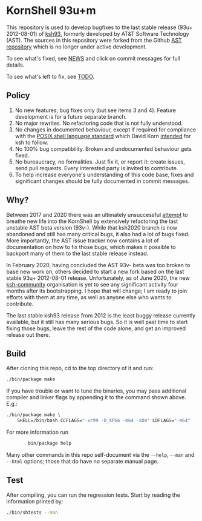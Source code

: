 # KornShell 93u+m

This repository is used to develop bugfixes
to the last stable release (93u+ 2012-08-01) of
[ksh93](http://www.kornshell.com/),
formerly developed by AT&T Software Technology (AST).
The sources in this repository were forked from the
Github [AST repository](https://github.com/att/ast)
which is no longer under active development.

To see what's fixed, see [NEWS](https://github.com/ksh93/ksh/blame/master/NEWS)
and click on commit messages for full details.

To see what's left to fix, see [TODO](./TODO).

## Policy

1. No new features; bug fixes only (but see items 3 and 4).
   Feature development is for a future separate branch.
2. No major rewrites. No refactoring code that is not fully understood.
3. No changes in documented behaviour, except if required for compliance with the
   [POSIX shell language standard](https://pubs.opengroup.org/onlinepubs/9699919799/utilities/contents.html)
   which David Korn [intended](http://www.kornshell.com/info/) for ksh to follow.
4. No 100% bug compatibility. Broken and undocumented behaviour gets fixed.
5. No bureaucracy, no formalities. Just fix it, or report it: create issues,
   send pull requests. Every interested party is invited to contribute.
6. To help increase everyone's understanding of this code base, fixes and
   significant changes should be fully documented in commit messages.

## Why?

Between 2017 and 2020 there was an ultimately unsuccessful
[attempt](https://github.com/att/ast/tree/2020.0.1)
to breathe new life into the KornShell by extensively refactoring the last
unstable AST beta version (93v-).
While that ksh2020 branch is now abandoned and still has many critical bugs,
it also had a lot of bugs fixed. More importantly, the AST issue tracker
now contains a lot of documentation on how to fix those bugs, which makes
it possible to backport many of them to the last stable release instead.

In February 2020, having concluded the AST 93v- beta was too broken to
base new work on, others decided to start a new fork based on the last stable
93u+ 2012-08-01 release. Unfortunately, as of June 2020, the new
[ksh-community](https://github.com/ksh-community/ksh/)
organisation is yet to see any significant activity four months after its
bootstrapping. I hope that will change; I am ready to join efforts with them
at any time, as well as anyone else who wants to contribute.

The last stable ksh93 release from 2012 is the least buggy release currently
available, but it still has many serious bugs. So it is well past time to
start fixing those bugs, leave the rest of the code alone, and get an
improved release out there.

## Build

After cloning this repo, cd to the top directory of it and run:
```sh
./bin/package make
```
If you have trouble or want to tune the binaries, you may pass additional
compiler and linker flags by appending it to the command shown above. E.g.:
```sh
./bin/package make \
    SHELL=/bin/bash CCFLAGS="-xc99 -D_XPG6 -m64 -xO4" LDFLAGS="-m64"
```
For more information run
```sh
        bin/package help
```
Many other commands in this repo self-document via the `--help`, `--man` and
`--html` options; those that do have no separate manual page.

## Test

After compiling, you can run the regression tests.
Start by reading the information printed by:
```sh
./bin/shtests --man
```
